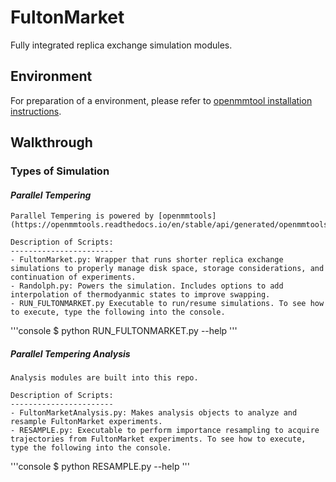 # **FultonMarket**
Fully integrated replica exchange simulation modules. 

## **Environment**
For preparation of a environment, please refer to [openmmtool installation instructions](https://openmmtools.readthedocs.io/en/stable/installation.html#).

## **Walkthrough**

### **Types of Simulation**

#### *Parallel Tempering*

    Parallel Tempering is powered by [openmmtools](https://openmmtools.readthedocs.io/en/stable/api/generated/openmmtools.multistate.ParallelTemperingSampler.html#openmmtools.multistate.ParallelTemperingSampler)

    Description of Scripts:
    -----------------------
    - FultonMarket.py: Wrapper that runs shorter replica exchange simulations to properly manage disk space, storage considerations, and continuation of experiments. 
    - Randolph.py: Powers the simulation. Includes options to add interpolation of thermodyanmic states to improve swapping.
    - RUN_FULTONMARKET.py Executable to run/resume simulations. To see how to execute, type the following into the console.

'''console
$ python RUN_FULTONMARKET.py --help
'''

##### *Parallel Tempering Analysis*
    Analysis modules are built into this repo. 

    Description of Scripts:
    -----------------------
    - FultonMarketAnalysis.py: Makes analysis objects to analyze and resample FultonMarket experiments. 
    - RESAMPLE.py: Executable to perform importance resampling to acquire trajectories from FultonMarket experiments. To see how to execute, type the following into the console.

'''console
$ python RESAMPLE.py --help
'''
    
        